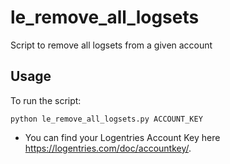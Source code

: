 le\_remove\_all\_logsets
======================

Script to remove all logsets from a given account

Usage
-----

To run the script:

    python le_remove_all_logsets.py ACCOUNT_KEY 

* You can find your Logentries Account Key here https://logentries.com/doc/accountkey/.


